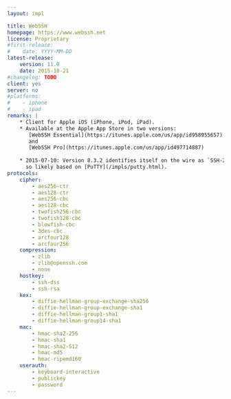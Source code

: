 ```yaml
---
layout: impl

title: WebSSH
homepage: https://www.webssh.net
license: Proprietary
#first-release:
#    date: YYYY-MM-DD
latest-release:
    version: 11.0
    date: 2015-10-21
#changelog: TODO
client: yes
server: no
#platforms:
#    - iphone
#    - ipad
remarks: |
    * Client for Apple iOS (iPhone, iPod, iPad).
    * Available at the Apple App Store in two versions:
       [WebSSH Essential](https://itunes.apple.com/us/app/id958955657)
       and
       [WebSSH Pro](https://itunes.apple.com/us/app/id497714887)
    
    * 2015-07-10: Version 8.3.2 identifies itself on the wire as `SSH-2.0-PuTTY_Release_0.63`,
      so likely based on [PuTTY](/impls/putty.html).
protocols:
    cipher:
        - aes256-ctr
        - aes128-ctr
        - aes256-cbc
        - aes128-cbc
        - twofish256-cbc
        - twofish128-cbc
        - blowfish-cbc
        - 3des-cbc
        - arcfour128
        - arcfour256
    compression:
        - zlib
        - zlib@openssh.com
        - none
    hostkey:
        - ssh-dss
        - ssh-rsa
    kex:
        - diffie-hellman-group-exchange-sha256
        - diffie-hellman-group-exchange-sha1
        - diffie-hellman-group1-sha1
        - diffie-hellman-group14-sha1
    mac:
        - hmac-sha2-256
        - hmac-sha1
        - hmac-sha2-512
        - hmac-md5
        - hmac-ripemd160
    userauth:
        - keyboard-interactive
        - publickey
        - password
---
```

